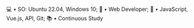 💻 • SO: Ubuntu 22.04, Windows 10;
🧱 • Web Developer;
🔨 • JavaScript, Vue.js, API, Git;
📚 • Continuous Study
